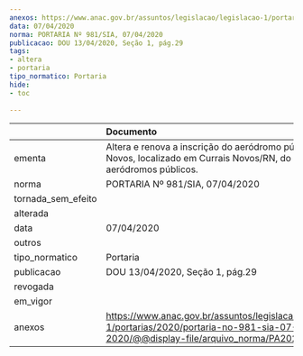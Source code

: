 ```yaml
---
anexos: https://www.anac.gov.br/assuntos/legislacao/legislacao-1/portarias/2020/portaria-no-981-sia-07-04-2020/@@display-file/arquivo_norma/PA2020-0981.pdf
data: 07/04/2020
norma: PORTARIA Nº 981/SIA, 07/04/2020
publicacao: DOU 13/04/2020, Seção 1, pág.29
tags:
- altera
- portaria
tipo_normatico: Portaria
hide: 
- toc 
 
---
```


|                    | Documento                                                                                                                                           |
|:-------------------|:----------------------------------------------------------------------------------------------------------------------------------------------------|
| ementa             | Altera e renova a inscrição do aeródromo público Currais Novos, localizado em Currais Novos/RN, do cadastro de aeródromos públicos.                 |
| norma              | PORTARIA Nº 981/SIA, 07/04/2020                                                                                                                     |
| tornada_sem_efeito |                                                                                                                                                     |
| alterada           |                                                                                                                                                     |
| data               | 07/04/2020                                                                                                                                          |
| outros             |                                                                                                                                                     |
| tipo_normatico     | Portaria                                                                                                                                            |
| publicacao         | DOU 13/04/2020, Seção 1, pág.29                                                                                                                     |
| revogada           |                                                                                                                                                     |
| em_vigor           |                                                                                                                                                     |
| anexos             | https://www.anac.gov.br/assuntos/legislacao/legislacao-1/portarias/2020/portaria-no-981-sia-07-04-2020/@@display-file/arquivo_norma/PA2020-0981.pdf |